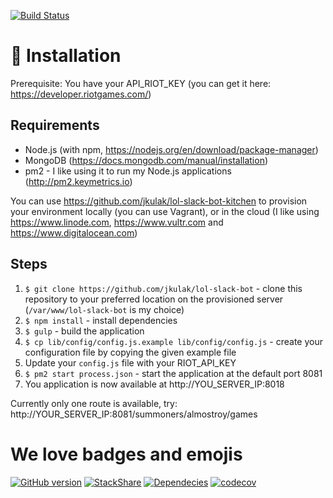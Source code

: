 [![Build Status](https://travis-ci.org/jkulak/lol-slack-bot.svg?branch=master)](https://travis-ci.org/jkulak/lol-slack-bot)

# 📃 Installation

Prerequisite: You have your API_RIOT_KEY (you can get it here: https://developer.riotgames.com/)

## Requirements

* Node.js (with npm, https://nodejs.org/en/download/package-manager)
* MongoDB (https://docs.mongodb.com/manual/installation)
* pm2 - I like using it to run my Node.js applications (http://pm2.keymetrics.io)

You can use https://github.com/jkulak/lol-slack-bot-kitchen to provision your environment locally (you can use Vagrant), or in the cloud (I like using https://www.linode.com, https://www.vultr.com and https://www.digitalocean.com)

## Steps

1. `$ git clone https://github.com/jkulak/lol-slack-bot` - clone this repository to your preferred location on the provisioned server (`/var/www/lol-slack-bot` is my choice)
2. `$ npm install` - install dependencies
3. `$ gulp` - build the application
4. `$ cp lib/config/config.js.example lib/config/config.js` - create your configuration file by copying the given example file
5. Update your `config.js` file with your RIOT_API_KEY
6. `$ pm2 start process.json` - start the application at the default port 8081
7. You application is now available at http://YOU_SERVER_IP:8018

Currently only one route is available, try: http://YOUR_SERVER_IP:8081/summoners/almostroy/games

# We love badges and emojis

[![GitHub version](https://badge.fury.io/gh/jkulak%2Flol-slack-bot.svg)](https://badge.fury.io/gh/jkulak%2Flol-slack-bot)
[![StackShare](http://img.shields.io/badge/tech-stack-0690fa.svg?style=flat)](http://stackshare.io/jkulak/lol-slack-bot)
[![Dependecies](https://david-dm.org/jkulak/lol-slack-bot.svg)](https://david-dm.org/jkulak/lol-slack-bot)
[![codecov](https://codecov.io/gh/jkulak/lol-slack-bot/branch/master/graph/badge.svg)](https://codecov.io/gh/jkulak/lol-slack-bot)

